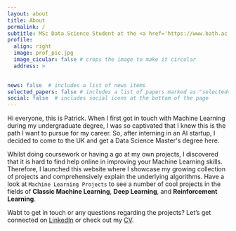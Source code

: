 ```yaml
---
layout: about
title: About
permalink: /
subtitle: MSc Data Science Student at the <a href='https://www.bath.ac.uk'>University of Bath</a>
profile:
  align: right
  image: prof_pic.jpg
  image_cicular: false # crops the image to make it circular
  address: >
    

news: false  # includes a list of news items
selected_papers: false # includes a list of papers marked as "selected={true}"
social: false  # includes social icons at the bottom of the page
---
```


Hi everyone, this is Patrick. When I first got in touch with Machine Learning during my undergraduate degree, I was so captivated that I knew this is the path I want to pursue for my career. So, after interning in an AI startup, I decided to come to the UK and get a Data Science Master's degree here.

Whilst doing coursework or having a go at my own projects, I discovered that it is hard to find help online in improving your Machine Learning skills. Therefore, I launched this website where I showcase my growing collection of projects and comprehensively explain the underlying algorithms. Have a look at `Machine Learning Projects` to see a number of cool projects in the fields of **Classic Machine Learning**, **Deep Learning**, and **Reinforcement Learning**.

Wabt to get in touch or any questions regarding the projects? Let’s get connected on [LinkedIn](https://www.linkedin.com/in/patrick-richter-24bb961a5/) or check out my [CV](https://patrick-richter.github.io/assets/pdf/cv.pdf).

